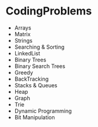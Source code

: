 # CodingProblems
* Arrays
* Matrix
* Strings
* Searching & Sorting
* LinkedList
* Binary Trees
* Binary Search Trees
* Greedy
* BackTracking
* Stacks & Queues
* Heap
* Graph
* Trie
* Dynamic Programming
* Bit Manipulation

